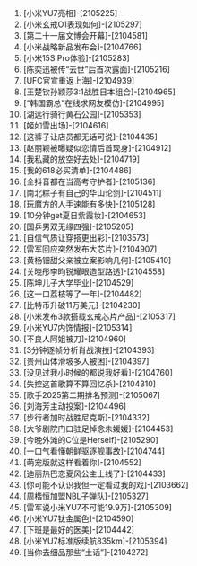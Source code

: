 
1. [小米YU7亮相]-[2105225]
1. [小米玄戒O1表现如何]-[2105297]
1. [第二十一届文博会开幕]-[2104581]
1. [小米战略新品发布会]-[2104766]
1. [小米15S Pro体验]-[2105283]
1. [陈奕迅被传“去世”后首次露面]-[2105216]
1. [UFC官宣重返上海]-[2104939]
1. [王楚钦孙颖莎3:1战胜日本组合]-[2104965]
1. [“韩国霸总”在线求网友模仿]-[2104995]
1. [湖远行骑行黄石公园]-[2105353]
1. [姬如雪出场]-[2104616]
1. [这裤子让店员都无话可说]-[2104435]
1. [赵丽颖被曝疑似恋情后首现身]-[2104912]
1. [我私藏的放空好去处]-[2104719]
1. [我的618必买清单]-[2104486]
1. [全抖音都在当高考守护者]-[2105136]
1. [南北粽子有自己的华山论剑]-[2104511]
1. [玩魔方的人手速能有多快]-[2105128]
1. [10分钟get夏日紫霞妆]-[2104653]
1. [国乒男双无缘四强]-[2105205]
1. [自信气质让穿搭更出彩]-[2103573]
1. [雷军回应突然发布大芯片]-[2104907]
1. [黄杨钿甜父亲被立案影响几何]-[2105410]
1. [关晓彤李昀锐耀眼造型路透]-[2104558]
1. [陈坤儿子大学毕业]-[2104529]
1. [这一口荔枝等了一年]-[2104482]
1. [比特币升破11万美元]-[2104230]
1. [小米发布3款搭载玄戒芯片产品]-[2105317]
1. [小米YU7内饰情报]-[2105314]
1. [不良人阿姐被刀]-[2104960]
1. [3分钟逐帧分析肖战演技]-[2104393]
1. [贵州山体滑坡多人被困]-[2104397]
1. [没见过我小时候的都说我好看]-[2104760]
1. [失控这首歌算不算回忆杀]-[2104310]
1. [歌手2025第二期排名预测]-[2105067]
1. [刘海芳主动投案]-[2104496]
1. [步行者加时战胜尼克斯]-[2104332]
1. [大爷剧院门口驻足悼念朱媛媛]-[2104453]
1. [今晚外滩的C位是Herself]-[2105290]
1. [一口气看懂朝鲜驱逐舰事故]-[2104744]
1. [萌宠版就这样看着你]-[2104552]
1. [迪丽热巴恋夏风公主上线了]-[2104433]
1. [你可能不认识我但一定看过我的戏]-[2103662]
1. [周楷恒加盟NBL子弹队]-[2105327]
1. [雷军说小米YU7不可能19.9万]-[2105309]
1. [小米YU7钛金属色]-[2104590]
1. [下班是最好的医美]-[2104442]
1. [小米YU7标准版续航835km]-[2105394]
1. [当你去细品那些“土话”]-[2104272]